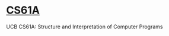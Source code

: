 # [CS61A](https://inst.eecs.berkeley.edu/~cs61a/su20/)
UCB CS61A: Structure and Interpretation of Computer Programs